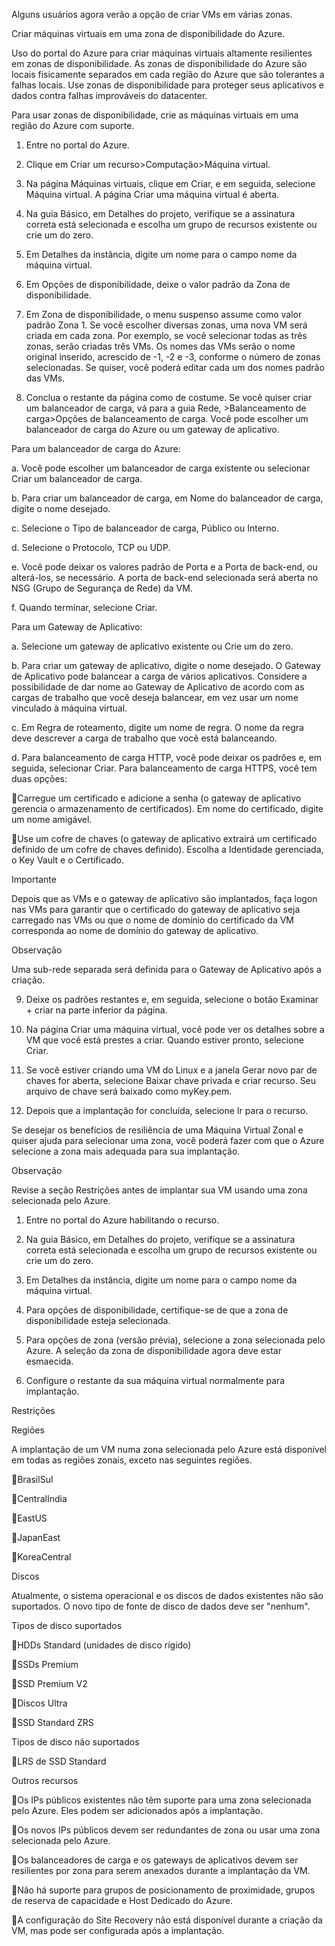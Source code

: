 Alguns usuários agora verão a opção de criar VMs em várias zonas.

Criar máquinas virtuais em uma zona de disponibilidade do Azure.

Uso do portal do Azure para criar máquinas virtuais altamente resilientes em zonas de disponibilidade. As zonas de disponibilidade do Azure são locais fisicamente separados em cada região do Azure que são tolerantes a falhas locais. Use zonas de disponibilidade para proteger seus aplicativos e dados contra falhas improváveis do datacenter.


Para usar zonas de disponibilidade, crie as máquinas virtuais em uma região do Azure com suporte.

1. Entre no portal do Azure.

2. Clique em Criar um recurso>Computação>Máquina virtual.

3. Na página Máquinas virtuais, clique em Criar, e em seguida, selecione Máquina virtual. A página Criar uma máquina virtual é aberta.

4. Na guia Básico, em Detalhes do projeto, verifique se a assinatura correta está selecionada e escolha um grupo de recursos existente ou crie um do zero.

5. Em Detalhes da instância, digite um nome para o campo nome da máquina virtual.

6. Em Opções de disponibilidade, deixe o valor padrão da Zona de disponibilidade.

7. Em Zona de disponibilidade, o menu suspenso assume como valor padrão Zona 1. Se você escolher diversas zonas, uma nova VM será criada em cada zona. Por exemplo, se você selecionar todas as três zonas, serão criadas três VMs. Os nomes das VMs serão o nome original inserido, acrescido de -1, -2 e -3, conforme o número de zonas selecionadas. Se quiser, você poderá editar cada um dos nomes padrão das VMs.

8. Conclua o restante da página como de costume. Se você quiser criar um balanceador de carga, vá para a guia Rede, >Balanceamento de carga>Opções de balanceamento de carga. Você pode escolher um balanceador de carga do Azure ou um gateway de aplicativo.

Para um balanceador de carga do Azure:

a. Você pode escolher um balanceador de carga existente ou selecionar Criar um balanceador de carga.

b. Para criar um balanceador de carga, em Nome do balanceador de carga, digite o nome desejado.

c. Selecione o Tipo de balanceador de carga, Público ou Interno.

d. Selecione o Protocolo, TCP ou UDP.

e. Você pode deixar os valores padrão de Porta e a Porta de back-end, ou alterá-los, se necessário. A porta de back-end selecionada será aberta no NSG (Grupo de Segurança de Rede) da VM.

f. Quando terminar, selecione Criar. 


Para um Gateway de Aplicativo:

a. Selecione um gateway de aplicativo existente ou Crie um do zero.

b. Para criar um gateway de aplicativo, digite o nome desejado. O Gateway de Aplicativo pode balancear a carga de vários aplicativos. Considere a possibilidade de dar nome ao Gateway de Aplicativo de acordo com as cargas de trabalho que você deseja balancear, em vez usar um nome vinculado à máquina virtual.

c. Em Regra de roteamento, digite um nome de regra. O nome da regra deve descrever a carga de trabalho que você está balanceando.

d. Para balanceamento de carga HTTP, você pode deixar os padrões e, em seguida, selecionar Criar. Para balanceamento de carga HTTPS, você tem duas opções: 


🔹Carregue um certificado e adicione a senha (o gateway de aplicativo gerencia o armazenamento de certificados). Em nome do certificado, digite um nome amigável.

🔹Use um cofre de chaves (o gateway de aplicativo extrairá um certificado definido de um cofre de chaves definido). Escolha a Identidade gerenciada, o Key Vault e o Certificado. 


Importante

Depois que as VMs e o gateway de aplicativo são implantados, faça logon nas VMs para garantir que o certificado do gateway de aplicativo seja carregado nas VMs ou que o nome de domínio do certificado da VM corresponda ao nome de domínio do gateway de aplicativo. 


Observação

Uma sub-rede separada será definida para o Gateway de Aplicativo após a criação.  


9. Deixe os padrões restantes e, em seguida, selecione o botão Examinar + criar na parte inferior da página.

10. Na página Criar uma máquina virtual, você pode ver os detalhes sobre a VM que você está prestes a criar. Quando estiver pronto, selecione Criar.

11. Se você estiver criando uma VM do Linux e a janela Gerar novo par de chaves for aberta, selecione Baixar chave privada e criar recurso. Seu arquivo de chave será baixado como myKey.pem.

12. Depois que a implantação for concluída, selecione Ir para o recurso. 

Se desejar os benefícios de resiliência de uma Máquina Virtual Zonal e quiser ajuda para selecionar uma zona, você poderá fazer com que o Azure selecione a zona mais adequada para sua implantação. 


Observação

Revise a seção Restrições antes de implantar sua VM usando uma zona selecionada pelo Azure. 


1. Entre no portal do Azure habilitando o recurso.

2. Na guia Básico, em Detalhes do projeto, verifique se a assinatura correta está selecionada e escolha um grupo de recursos existente ou crie um do zero.

3. Em Detalhes da instância, digite um nome para o campo nome da máquina virtual.

4. Para opções de disponibilidade, certifique-se de que a zona de disponibilidade esteja selecionada.

5. Para opções de zona (versão prévia), selecione a zona selecionada pelo Azure. A seleção da zona de disponibilidade agora deve estar esmaecida.

6. Configure o restante da sua máquina virtual normalmente para implantação. 



Restrições

Regiões

A implantação de um VM numa zona selecionada pelo Azure está disponível em todas as regiões zonais, exceto nas seguintes regiões.

🔹BrasilSul

🔹CentralIndia

🔹EastUS

🔹JapanEast

🔹KoreaCentral



Discos

Atualmente, o sistema operacional e os discos de dados existentes não são suportados. O novo tipo de fonte de disco de dados deve ser "nenhum".

Tipos de disco suportados

🔹HDDs Standard (unidades de disco rígido)

🔹SSDs Premium

🔹SSD Premium V2

🔹Discos Ultra

🔹SSD Standard ZRS


Tipos de disco não suportados

🔹LRS de SSD Standard 



Outros recursos

🔹Os IPs públicos existentes não têm suporte para uma zona selecionada pelo Azure. Eles podem ser adicionados após a implantação.

🔹Os novos IPs públicos devem ser redundantes de zona ou usar uma zona selecionada pelo Azure.

🔹Os balanceadores de carga e os gateways de aplicativos devem ser resilientes por zona para serem anexados durante a implantação da VM.

🔹Não há suporte para grupos de posicionamento de proximidade, grupos de reserva de capacidade e Host Dedicado do Azure.

🔹A configuração do Site Recovery não está disponível durante a criação da VM, mas pode ser configurada após a implantação.

